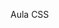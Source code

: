 Aula CSS
<!-- 
* já fizemos a estruturação do site, fazendo as marcações do Header, Main e Footer
* Já fizemos a estilização do header do body
* Fizemos os sales
    

 -->